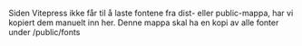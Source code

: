 Siden Vitepress ikke får til å laste fontene fra dist- eller public-mappa, har vi kopiert dem manuelt inn her.
Denne mappa skal ha en kopi av alle fonter under /public/fonts
